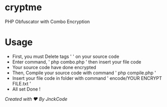 # cryptme
PHP Obfuscator with Combo Encryption

# Usage
* First, you must Delete tags ' <?php ... ?> ' on your source code
* Enter command, ' php combo.php ' then insert your file code
* Your source code have done encrypted
* Then, Compile your source code with command ' php compile.php '
* Insert your file code in folder with command ' encode/YOUR ENCRYPT FILE.txt ' 
* All set Done !

*Created with ♥ By JnckCode*
